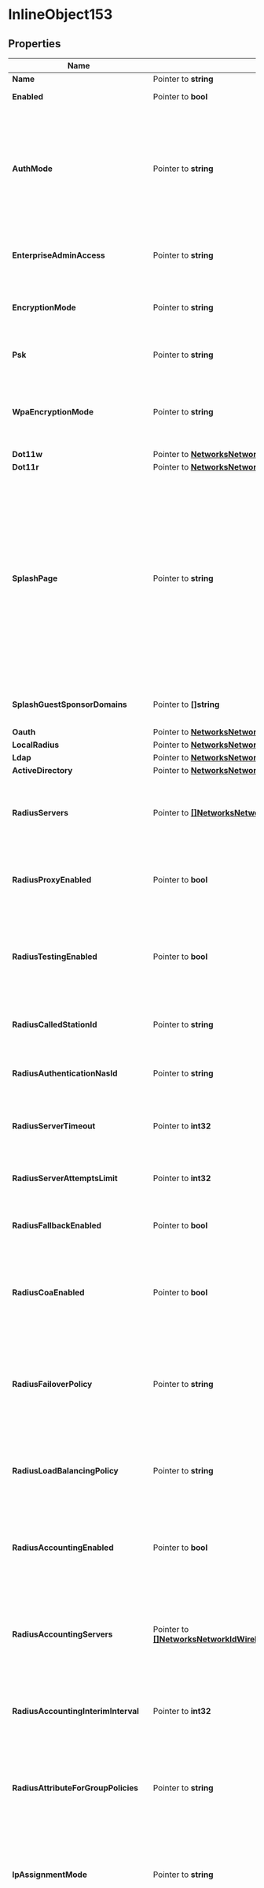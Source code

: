 # InlineObject153

## Properties

Name | Type | Description | Notes
------------ | ------------- | ------------- | -------------
**Name** | Pointer to **string** | The name of the SSID | [optional] 
**Enabled** | Pointer to **bool** | Whether or not the SSID is enabled | [optional] 
**AuthMode** | Pointer to **string** | The association control method for the SSID (&#39;open&#39;, &#39;open-enhanced&#39;, &#39;psk&#39;, &#39;open-with-radius&#39;, &#39;open-with-nac&#39;, &#39;8021x-meraki&#39;, &#39;8021x-nac&#39;, &#39;8021x-radius&#39;, &#39;8021x-google&#39;, &#39;8021x-localradius&#39;, &#39;ipsk-with-radius&#39; or &#39;ipsk-without-radius&#39;) | [optional] 
**EnterpriseAdminAccess** | Pointer to **string** | Whether or not an SSID is accessible by &#39;enterprise&#39; administrators (&#39;access disabled&#39; or &#39;access enabled&#39;) | [optional] 
**EncryptionMode** | Pointer to **string** | The psk encryption mode for the SSID (&#39;wep&#39; or &#39;wpa&#39;). This param is only valid if the authMode is &#39;psk&#39; | [optional] 
**Psk** | Pointer to **string** | The passkey for the SSID. This param is only valid if the authMode is &#39;psk&#39; | [optional] 
**WpaEncryptionMode** | Pointer to **string** | The types of WPA encryption. (&#39;WPA1 only&#39;, &#39;WPA1 and WPA2&#39;, &#39;WPA2 only&#39;, &#39;WPA3 Transition Mode&#39;, &#39;WPA3 only&#39; or &#39;WPA3 192-bit Security&#39;) | [optional] 
**Dot11w** | Pointer to [**NetworksNetworkIdWirelessSsidsNumberDot11w**](NetworksNetworkIdWirelessSsidsNumberDot11w.md) |  | [optional] 
**Dot11r** | Pointer to [**NetworksNetworkIdWirelessSsidsNumberDot11r**](NetworksNetworkIdWirelessSsidsNumberDot11r.md) |  | [optional] 
**SplashPage** | Pointer to **string** | The type of splash page for the SSID (&#39;None&#39;, &#39;Click-through splash page&#39;, &#39;Billing&#39;, &#39;Password-protected with Meraki RADIUS&#39;, &#39;Password-protected with custom RADIUS&#39;, &#39;Password-protected with Active Directory&#39;, &#39;Password-protected with LDAP&#39;, &#39;SMS authentication&#39;, &#39;Systems Manager Sentry&#39;, &#39;Facebook Wi-Fi&#39;, &#39;Google OAuth&#39;, &#39;Sponsored guest&#39;, &#39;Cisco ISE&#39; or &#39;Google Apps domain&#39;). This attribute is not supported for template children. | [optional] 
**SplashGuestSponsorDomains** | Pointer to **[]string** | Array of valid sponsor email domains for sponsored guest splash type. | [optional] 
**Oauth** | Pointer to [**NetworksNetworkIdWirelessSsidsNumberOauth**](NetworksNetworkIdWirelessSsidsNumberOauth.md) |  | [optional] 
**LocalRadius** | Pointer to [**NetworksNetworkIdWirelessSsidsNumberLocalRadius**](NetworksNetworkIdWirelessSsidsNumberLocalRadius.md) |  | [optional] 
**Ldap** | Pointer to [**NetworksNetworkIdWirelessSsidsNumberLdap**](NetworksNetworkIdWirelessSsidsNumberLdap.md) |  | [optional] 
**ActiveDirectory** | Pointer to [**NetworksNetworkIdWirelessSsidsNumberActiveDirectory**](NetworksNetworkIdWirelessSsidsNumberActiveDirectory.md) |  | [optional] 
**RadiusServers** | Pointer to [**[]NetworksNetworkIdWirelessSsidsNumberRadiusServers**](NetworksNetworkIdWirelessSsidsNumberRadiusServers.md) | The RADIUS 802.1X servers to be used for authentication. This param is only valid if the authMode is &#39;open-with-radius&#39;, &#39;8021x-radius&#39; or &#39;ipsk-with-radius&#39; | [optional] 
**RadiusProxyEnabled** | Pointer to **bool** | If true, Meraki devices will proxy RADIUS messages through the Meraki cloud to the configured RADIUS auth and accounting servers. | [optional] 
**RadiusTestingEnabled** | Pointer to **bool** | If true, Meraki devices will periodically send Access-Request messages to configured RADIUS servers using identity &#39;meraki_8021x_test&#39; to ensure that the RADIUS servers are reachable. | [optional] 
**RadiusCalledStationId** | Pointer to **string** | The template of the called station identifier to be used for RADIUS (ex. $NODE_MAC$:$VAP_NUM$). | [optional] 
**RadiusAuthenticationNasId** | Pointer to **string** | The template of the NAS identifier to be used for RADIUS authentication (ex. $NODE_MAC$:$VAP_NUM$). | [optional] 
**RadiusServerTimeout** | Pointer to **int32** | The amount of time for which a RADIUS client waits for a reply from the RADIUS server (must be between 1-10 seconds). | [optional] 
**RadiusServerAttemptsLimit** | Pointer to **int32** | The maximum number of transmit attempts after which a RADIUS server is failed over (must be between 1-5). | [optional] 
**RadiusFallbackEnabled** | Pointer to **bool** | Whether or not higher priority RADIUS servers should be retried after 60 seconds. | [optional] 
**RadiusCoaEnabled** | Pointer to **bool** | If true, Meraki devices will act as a RADIUS Dynamic Authorization Server and will respond to RADIUS Change-of-Authorization and Disconnect messages sent by the RADIUS server. | [optional] 
**RadiusFailoverPolicy** | Pointer to **string** | This policy determines how authentication requests should be handled in the event that all of the configured RADIUS servers are unreachable (&#39;Deny access&#39; or &#39;Allow access&#39;) | [optional] 
**RadiusLoadBalancingPolicy** | Pointer to **string** | This policy determines which RADIUS server will be contacted first in an authentication attempt and the ordering of any necessary retry attempts (&#39;Strict priority order&#39; or &#39;Round robin&#39;) | [optional] 
**RadiusAccountingEnabled** | Pointer to **bool** | Whether or not RADIUS accounting is enabled. This param is only valid if the authMode is &#39;open-with-radius&#39;, &#39;8021x-radius&#39; or &#39;ipsk-with-radius&#39; | [optional] 
**RadiusAccountingServers** | Pointer to [**[]NetworksNetworkIdWirelessSsidsNumberRadiusAccountingServers**](NetworksNetworkIdWirelessSsidsNumberRadiusAccountingServers.md) | The RADIUS accounting 802.1X servers to be used for authentication. This param is only valid if the authMode is &#39;open-with-radius&#39;, &#39;8021x-radius&#39; or &#39;ipsk-with-radius&#39; and radiusAccountingEnabled is &#39;true&#39; | [optional] 
**RadiusAccountingInterimInterval** | Pointer to **int32** | The interval (in seconds) in which accounting information is updated and sent to the RADIUS accounting server. | [optional] 
**RadiusAttributeForGroupPolicies** | Pointer to **string** | Specify the RADIUS attribute used to look up group policies (&#39;Filter-Id&#39;, &#39;Reply-Message&#39;, &#39;Airespace-ACL-Name&#39; or &#39;Aruba-User-Role&#39;). Access points must receive this attribute in the RADIUS Access-Accept message | [optional] 
**IpAssignmentMode** | Pointer to **string** | The client IP assignment mode (&#39;NAT mode&#39;, &#39;Bridge mode&#39;, &#39;Layer 3 roaming&#39;, &#39;Ethernet over GRE&#39;, &#39;Layer 3 roaming with a concentrator&#39; or &#39;VPN&#39;) | [optional] 
**UseVlanTagging** | Pointer to **bool** | Whether or not traffic should be directed to use specific VLANs. This param is only valid if the ipAssignmentMode is &#39;Bridge mode&#39; or &#39;Layer 3 roaming&#39; | [optional] 
**ConcentratorNetworkId** | Pointer to **string** | The concentrator to use when the ipAssignmentMode is &#39;Layer 3 roaming with a concentrator&#39; or &#39;VPN&#39;. | [optional] 
**SecondaryConcentratorNetworkId** | Pointer to **string** | The secondary concentrator to use when the ipAssignmentMode is &#39;VPN&#39;. If configured, the APs will switch to using this concentrator if the primary concentrator is unreachable. This param is optional. (&#39;disabled&#39; represents no secondary concentrator.) | [optional] 
**DisassociateClientsOnVpnFailover** | Pointer to **bool** | Disassociate clients when &#39;VPN&#39; concentrator failover occurs in order to trigger clients to re-associate and generate new DHCP requests. This param is only valid if ipAssignmentMode is &#39;VPN&#39;. | [optional] 
**VlanId** | Pointer to **int32** | The VLAN ID used for VLAN tagging. This param is only valid when the ipAssignmentMode is &#39;Layer 3 roaming with a concentrator&#39; or &#39;VPN&#39; | [optional] 
**DefaultVlanId** | Pointer to **int32** | The default VLAN ID used for &#39;all other APs&#39;. This param is only valid when the ipAssignmentMode is &#39;Bridge mode&#39; or &#39;Layer 3 roaming&#39; | [optional] 
**ApTagsAndVlanIds** | Pointer to [**[]NetworksNetworkIdWirelessSsidsNumberApTagsAndVlanIds**](NetworksNetworkIdWirelessSsidsNumberApTagsAndVlanIds.md) | The list of tags and VLAN IDs used for VLAN tagging. This param is only valid when the ipAssignmentMode is &#39;Bridge mode&#39; or &#39;Layer 3 roaming&#39; | [optional] 
**WalledGardenEnabled** | Pointer to **bool** | Allow access to a configurable list of IP ranges, which users may access prior to sign-on. | [optional] 
**WalledGardenRanges** | Pointer to **[]string** | Specify your walled garden by entering an array of addresses, ranges using CIDR notation, domain names, and domain wildcards (e.g. &#39;192.168.1.1/24&#39;, &#39;192.168.37.10/32&#39;, &#39;www.yahoo.com&#39;, &#39;*.google.com&#39;]). Meraki&#39;s splash page is automatically included in your walled garden. | [optional] 
**Gre** | Pointer to [**NetworksNetworkIdWirelessSsidsNumberGre**](NetworksNetworkIdWirelessSsidsNumberGre.md) |  | [optional] 
**RadiusOverride** | Pointer to **bool** | If true, the RADIUS response can override VLAN tag. This is not valid when ipAssignmentMode is &#39;NAT mode&#39;. | [optional] 
**RadiusGuestVlanEnabled** | Pointer to **bool** | Whether or not RADIUS Guest VLAN is enabled. This param is only valid if the authMode is &#39;open-with-radius&#39; and addressing mode is not set to &#39;isolated&#39; or &#39;nat&#39; mode | [optional] 
**RadiusGuestVlanId** | Pointer to **int32** | VLAN ID of the RADIUS Guest VLAN. This param is only valid if the authMode is &#39;open-with-radius&#39; and addressing mode is not set to &#39;isolated&#39; or &#39;nat&#39; mode | [optional] 
**MinBitrate** | Pointer to **float32** | The minimum bitrate in Mbps of this SSID in the default indoor RF profile. (&#39;1&#39;, &#39;2&#39;, &#39;5.5&#39;, &#39;6&#39;, &#39;9&#39;, &#39;11&#39;, &#39;12&#39;, &#39;18&#39;, &#39;24&#39;, &#39;36&#39;, &#39;48&#39; or &#39;54&#39;) | [optional] 
**BandSelection** | Pointer to **string** | The client-serving radio frequencies of this SSID in the default indoor RF profile. (&#39;Dual band operation&#39;, &#39;5 GHz band only&#39; or &#39;Dual band operation with Band Steering&#39;) | [optional] 
**PerClientBandwidthLimitUp** | Pointer to **int32** | The upload bandwidth limit in Kbps. (0 represents no limit.) | [optional] 
**PerClientBandwidthLimitDown** | Pointer to **int32** | The download bandwidth limit in Kbps. (0 represents no limit.) | [optional] 
**PerSsidBandwidthLimitUp** | Pointer to **int32** | The total upload bandwidth limit in Kbps. (0 represents no limit.) | [optional] 
**PerSsidBandwidthLimitDown** | Pointer to **int32** | The total download bandwidth limit in Kbps. (0 represents no limit.) | [optional] 
**LanIsolationEnabled** | Pointer to **bool** | Boolean indicating whether Layer 2 LAN isolation should be enabled or disabled. Only configurable when ipAssignmentMode is &#39;Bridge mode&#39;. | [optional] 
**Visible** | Pointer to **bool** | Boolean indicating whether APs should advertise or hide this SSID. APs will only broadcast this SSID if set to true | [optional] 
**AvailableOnAllAps** | Pointer to **bool** | Boolean indicating whether all APs should broadcast the SSID or if it should be restricted to APs matching any availability tags. Can only be false if the SSID has availability tags. | [optional] 
**AvailabilityTags** | Pointer to **[]string** | Accepts a list of tags for this SSID. If availableOnAllAps is false, then the SSID will only be broadcast by APs with tags matching any of the tags in this list. | [optional] 
**MandatoryDhcpEnabled** | Pointer to **bool** | If true, Mandatory DHCP will enforce that clients connecting to this SSID must use the IP address assigned by the DHCP server. Clients who use a static IP address won&#39;t be able to associate. | [optional] 
**AdultContentFilteringEnabled** | Pointer to **bool** | Boolean indicating whether or not adult content will be blocked | [optional] 
**DnsRewrite** | Pointer to [**NetworksNetworkIdWirelessSsidsNumberDnsRewrite**](NetworksNetworkIdWirelessSsidsNumberDnsRewrite.md) |  | [optional] 
**SpeedBurst** | Pointer to [**NetworksNetworkIdWirelessSsidsNumberSpeedBurst**](NetworksNetworkIdWirelessSsidsNumberSpeedBurst.md) |  | [optional] 

## Methods

### NewInlineObject153

`func NewInlineObject153() *InlineObject153`

NewInlineObject153 instantiates a new InlineObject153 object
This constructor will assign default values to properties that have it defined,
and makes sure properties required by API are set, but the set of arguments
will change when the set of required properties is changed

### NewInlineObject153WithDefaults

`func NewInlineObject153WithDefaults() *InlineObject153`

NewInlineObject153WithDefaults instantiates a new InlineObject153 object
This constructor will only assign default values to properties that have it defined,
but it doesn't guarantee that properties required by API are set

### GetName

`func (o *InlineObject153) GetName() string`

GetName returns the Name field if non-nil, zero value otherwise.

### GetNameOk

`func (o *InlineObject153) GetNameOk() (*string, bool)`

GetNameOk returns a tuple with the Name field if it's non-nil, zero value otherwise
and a boolean to check if the value has been set.

### SetName

`func (o *InlineObject153) SetName(v string)`

SetName sets Name field to given value.

### HasName

`func (o *InlineObject153) HasName() bool`

HasName returns a boolean if a field has been set.

### GetEnabled

`func (o *InlineObject153) GetEnabled() bool`

GetEnabled returns the Enabled field if non-nil, zero value otherwise.

### GetEnabledOk

`func (o *InlineObject153) GetEnabledOk() (*bool, bool)`

GetEnabledOk returns a tuple with the Enabled field if it's non-nil, zero value otherwise
and a boolean to check if the value has been set.

### SetEnabled

`func (o *InlineObject153) SetEnabled(v bool)`

SetEnabled sets Enabled field to given value.

### HasEnabled

`func (o *InlineObject153) HasEnabled() bool`

HasEnabled returns a boolean if a field has been set.

### GetAuthMode

`func (o *InlineObject153) GetAuthMode() string`

GetAuthMode returns the AuthMode field if non-nil, zero value otherwise.

### GetAuthModeOk

`func (o *InlineObject153) GetAuthModeOk() (*string, bool)`

GetAuthModeOk returns a tuple with the AuthMode field if it's non-nil, zero value otherwise
and a boolean to check if the value has been set.

### SetAuthMode

`func (o *InlineObject153) SetAuthMode(v string)`

SetAuthMode sets AuthMode field to given value.

### HasAuthMode

`func (o *InlineObject153) HasAuthMode() bool`

HasAuthMode returns a boolean if a field has been set.

### GetEnterpriseAdminAccess

`func (o *InlineObject153) GetEnterpriseAdminAccess() string`

GetEnterpriseAdminAccess returns the EnterpriseAdminAccess field if non-nil, zero value otherwise.

### GetEnterpriseAdminAccessOk

`func (o *InlineObject153) GetEnterpriseAdminAccessOk() (*string, bool)`

GetEnterpriseAdminAccessOk returns a tuple with the EnterpriseAdminAccess field if it's non-nil, zero value otherwise
and a boolean to check if the value has been set.

### SetEnterpriseAdminAccess

`func (o *InlineObject153) SetEnterpriseAdminAccess(v string)`

SetEnterpriseAdminAccess sets EnterpriseAdminAccess field to given value.

### HasEnterpriseAdminAccess

`func (o *InlineObject153) HasEnterpriseAdminAccess() bool`

HasEnterpriseAdminAccess returns a boolean if a field has been set.

### GetEncryptionMode

`func (o *InlineObject153) GetEncryptionMode() string`

GetEncryptionMode returns the EncryptionMode field if non-nil, zero value otherwise.

### GetEncryptionModeOk

`func (o *InlineObject153) GetEncryptionModeOk() (*string, bool)`

GetEncryptionModeOk returns a tuple with the EncryptionMode field if it's non-nil, zero value otherwise
and a boolean to check if the value has been set.

### SetEncryptionMode

`func (o *InlineObject153) SetEncryptionMode(v string)`

SetEncryptionMode sets EncryptionMode field to given value.

### HasEncryptionMode

`func (o *InlineObject153) HasEncryptionMode() bool`

HasEncryptionMode returns a boolean if a field has been set.

### GetPsk

`func (o *InlineObject153) GetPsk() string`

GetPsk returns the Psk field if non-nil, zero value otherwise.

### GetPskOk

`func (o *InlineObject153) GetPskOk() (*string, bool)`

GetPskOk returns a tuple with the Psk field if it's non-nil, zero value otherwise
and a boolean to check if the value has been set.

### SetPsk

`func (o *InlineObject153) SetPsk(v string)`

SetPsk sets Psk field to given value.

### HasPsk

`func (o *InlineObject153) HasPsk() bool`

HasPsk returns a boolean if a field has been set.

### GetWpaEncryptionMode

`func (o *InlineObject153) GetWpaEncryptionMode() string`

GetWpaEncryptionMode returns the WpaEncryptionMode field if non-nil, zero value otherwise.

### GetWpaEncryptionModeOk

`func (o *InlineObject153) GetWpaEncryptionModeOk() (*string, bool)`

GetWpaEncryptionModeOk returns a tuple with the WpaEncryptionMode field if it's non-nil, zero value otherwise
and a boolean to check if the value has been set.

### SetWpaEncryptionMode

`func (o *InlineObject153) SetWpaEncryptionMode(v string)`

SetWpaEncryptionMode sets WpaEncryptionMode field to given value.

### HasWpaEncryptionMode

`func (o *InlineObject153) HasWpaEncryptionMode() bool`

HasWpaEncryptionMode returns a boolean if a field has been set.

### GetDot11w

`func (o *InlineObject153) GetDot11w() NetworksNetworkIdWirelessSsidsNumberDot11w`

GetDot11w returns the Dot11w field if non-nil, zero value otherwise.

### GetDot11wOk

`func (o *InlineObject153) GetDot11wOk() (*NetworksNetworkIdWirelessSsidsNumberDot11w, bool)`

GetDot11wOk returns a tuple with the Dot11w field if it's non-nil, zero value otherwise
and a boolean to check if the value has been set.

### SetDot11w

`func (o *InlineObject153) SetDot11w(v NetworksNetworkIdWirelessSsidsNumberDot11w)`

SetDot11w sets Dot11w field to given value.

### HasDot11w

`func (o *InlineObject153) HasDot11w() bool`

HasDot11w returns a boolean if a field has been set.

### GetDot11r

`func (o *InlineObject153) GetDot11r() NetworksNetworkIdWirelessSsidsNumberDot11r`

GetDot11r returns the Dot11r field if non-nil, zero value otherwise.

### GetDot11rOk

`func (o *InlineObject153) GetDot11rOk() (*NetworksNetworkIdWirelessSsidsNumberDot11r, bool)`

GetDot11rOk returns a tuple with the Dot11r field if it's non-nil, zero value otherwise
and a boolean to check if the value has been set.

### SetDot11r

`func (o *InlineObject153) SetDot11r(v NetworksNetworkIdWirelessSsidsNumberDot11r)`

SetDot11r sets Dot11r field to given value.

### HasDot11r

`func (o *InlineObject153) HasDot11r() bool`

HasDot11r returns a boolean if a field has been set.

### GetSplashPage

`func (o *InlineObject153) GetSplashPage() string`

GetSplashPage returns the SplashPage field if non-nil, zero value otherwise.

### GetSplashPageOk

`func (o *InlineObject153) GetSplashPageOk() (*string, bool)`

GetSplashPageOk returns a tuple with the SplashPage field if it's non-nil, zero value otherwise
and a boolean to check if the value has been set.

### SetSplashPage

`func (o *InlineObject153) SetSplashPage(v string)`

SetSplashPage sets SplashPage field to given value.

### HasSplashPage

`func (o *InlineObject153) HasSplashPage() bool`

HasSplashPage returns a boolean if a field has been set.

### GetSplashGuestSponsorDomains

`func (o *InlineObject153) GetSplashGuestSponsorDomains() []string`

GetSplashGuestSponsorDomains returns the SplashGuestSponsorDomains field if non-nil, zero value otherwise.

### GetSplashGuestSponsorDomainsOk

`func (o *InlineObject153) GetSplashGuestSponsorDomainsOk() (*[]string, bool)`

GetSplashGuestSponsorDomainsOk returns a tuple with the SplashGuestSponsorDomains field if it's non-nil, zero value otherwise
and a boolean to check if the value has been set.

### SetSplashGuestSponsorDomains

`func (o *InlineObject153) SetSplashGuestSponsorDomains(v []string)`

SetSplashGuestSponsorDomains sets SplashGuestSponsorDomains field to given value.

### HasSplashGuestSponsorDomains

`func (o *InlineObject153) HasSplashGuestSponsorDomains() bool`

HasSplashGuestSponsorDomains returns a boolean if a field has been set.

### GetOauth

`func (o *InlineObject153) GetOauth() NetworksNetworkIdWirelessSsidsNumberOauth`

GetOauth returns the Oauth field if non-nil, zero value otherwise.

### GetOauthOk

`func (o *InlineObject153) GetOauthOk() (*NetworksNetworkIdWirelessSsidsNumberOauth, bool)`

GetOauthOk returns a tuple with the Oauth field if it's non-nil, zero value otherwise
and a boolean to check if the value has been set.

### SetOauth

`func (o *InlineObject153) SetOauth(v NetworksNetworkIdWirelessSsidsNumberOauth)`

SetOauth sets Oauth field to given value.

### HasOauth

`func (o *InlineObject153) HasOauth() bool`

HasOauth returns a boolean if a field has been set.

### GetLocalRadius

`func (o *InlineObject153) GetLocalRadius() NetworksNetworkIdWirelessSsidsNumberLocalRadius`

GetLocalRadius returns the LocalRadius field if non-nil, zero value otherwise.

### GetLocalRadiusOk

`func (o *InlineObject153) GetLocalRadiusOk() (*NetworksNetworkIdWirelessSsidsNumberLocalRadius, bool)`

GetLocalRadiusOk returns a tuple with the LocalRadius field if it's non-nil, zero value otherwise
and a boolean to check if the value has been set.

### SetLocalRadius

`func (o *InlineObject153) SetLocalRadius(v NetworksNetworkIdWirelessSsidsNumberLocalRadius)`

SetLocalRadius sets LocalRadius field to given value.

### HasLocalRadius

`func (o *InlineObject153) HasLocalRadius() bool`

HasLocalRadius returns a boolean if a field has been set.

### GetLdap

`func (o *InlineObject153) GetLdap() NetworksNetworkIdWirelessSsidsNumberLdap`

GetLdap returns the Ldap field if non-nil, zero value otherwise.

### GetLdapOk

`func (o *InlineObject153) GetLdapOk() (*NetworksNetworkIdWirelessSsidsNumberLdap, bool)`

GetLdapOk returns a tuple with the Ldap field if it's non-nil, zero value otherwise
and a boolean to check if the value has been set.

### SetLdap

`func (o *InlineObject153) SetLdap(v NetworksNetworkIdWirelessSsidsNumberLdap)`

SetLdap sets Ldap field to given value.

### HasLdap

`func (o *InlineObject153) HasLdap() bool`

HasLdap returns a boolean if a field has been set.

### GetActiveDirectory

`func (o *InlineObject153) GetActiveDirectory() NetworksNetworkIdWirelessSsidsNumberActiveDirectory`

GetActiveDirectory returns the ActiveDirectory field if non-nil, zero value otherwise.

### GetActiveDirectoryOk

`func (o *InlineObject153) GetActiveDirectoryOk() (*NetworksNetworkIdWirelessSsidsNumberActiveDirectory, bool)`

GetActiveDirectoryOk returns a tuple with the ActiveDirectory field if it's non-nil, zero value otherwise
and a boolean to check if the value has been set.

### SetActiveDirectory

`func (o *InlineObject153) SetActiveDirectory(v NetworksNetworkIdWirelessSsidsNumberActiveDirectory)`

SetActiveDirectory sets ActiveDirectory field to given value.

### HasActiveDirectory

`func (o *InlineObject153) HasActiveDirectory() bool`

HasActiveDirectory returns a boolean if a field has been set.

### GetRadiusServers

`func (o *InlineObject153) GetRadiusServers() []NetworksNetworkIdWirelessSsidsNumberRadiusServers`

GetRadiusServers returns the RadiusServers field if non-nil, zero value otherwise.

### GetRadiusServersOk

`func (o *InlineObject153) GetRadiusServersOk() (*[]NetworksNetworkIdWirelessSsidsNumberRadiusServers, bool)`

GetRadiusServersOk returns a tuple with the RadiusServers field if it's non-nil, zero value otherwise
and a boolean to check if the value has been set.

### SetRadiusServers

`func (o *InlineObject153) SetRadiusServers(v []NetworksNetworkIdWirelessSsidsNumberRadiusServers)`

SetRadiusServers sets RadiusServers field to given value.

### HasRadiusServers

`func (o *InlineObject153) HasRadiusServers() bool`

HasRadiusServers returns a boolean if a field has been set.

### GetRadiusProxyEnabled

`func (o *InlineObject153) GetRadiusProxyEnabled() bool`

GetRadiusProxyEnabled returns the RadiusProxyEnabled field if non-nil, zero value otherwise.

### GetRadiusProxyEnabledOk

`func (o *InlineObject153) GetRadiusProxyEnabledOk() (*bool, bool)`

GetRadiusProxyEnabledOk returns a tuple with the RadiusProxyEnabled field if it's non-nil, zero value otherwise
and a boolean to check if the value has been set.

### SetRadiusProxyEnabled

`func (o *InlineObject153) SetRadiusProxyEnabled(v bool)`

SetRadiusProxyEnabled sets RadiusProxyEnabled field to given value.

### HasRadiusProxyEnabled

`func (o *InlineObject153) HasRadiusProxyEnabled() bool`

HasRadiusProxyEnabled returns a boolean if a field has been set.

### GetRadiusTestingEnabled

`func (o *InlineObject153) GetRadiusTestingEnabled() bool`

GetRadiusTestingEnabled returns the RadiusTestingEnabled field if non-nil, zero value otherwise.

### GetRadiusTestingEnabledOk

`func (o *InlineObject153) GetRadiusTestingEnabledOk() (*bool, bool)`

GetRadiusTestingEnabledOk returns a tuple with the RadiusTestingEnabled field if it's non-nil, zero value otherwise
and a boolean to check if the value has been set.

### SetRadiusTestingEnabled

`func (o *InlineObject153) SetRadiusTestingEnabled(v bool)`

SetRadiusTestingEnabled sets RadiusTestingEnabled field to given value.

### HasRadiusTestingEnabled

`func (o *InlineObject153) HasRadiusTestingEnabled() bool`

HasRadiusTestingEnabled returns a boolean if a field has been set.

### GetRadiusCalledStationId

`func (o *InlineObject153) GetRadiusCalledStationId() string`

GetRadiusCalledStationId returns the RadiusCalledStationId field if non-nil, zero value otherwise.

### GetRadiusCalledStationIdOk

`func (o *InlineObject153) GetRadiusCalledStationIdOk() (*string, bool)`

GetRadiusCalledStationIdOk returns a tuple with the RadiusCalledStationId field if it's non-nil, zero value otherwise
and a boolean to check if the value has been set.

### SetRadiusCalledStationId

`func (o *InlineObject153) SetRadiusCalledStationId(v string)`

SetRadiusCalledStationId sets RadiusCalledStationId field to given value.

### HasRadiusCalledStationId

`func (o *InlineObject153) HasRadiusCalledStationId() bool`

HasRadiusCalledStationId returns a boolean if a field has been set.

### GetRadiusAuthenticationNasId

`func (o *InlineObject153) GetRadiusAuthenticationNasId() string`

GetRadiusAuthenticationNasId returns the RadiusAuthenticationNasId field if non-nil, zero value otherwise.

### GetRadiusAuthenticationNasIdOk

`func (o *InlineObject153) GetRadiusAuthenticationNasIdOk() (*string, bool)`

GetRadiusAuthenticationNasIdOk returns a tuple with the RadiusAuthenticationNasId field if it's non-nil, zero value otherwise
and a boolean to check if the value has been set.

### SetRadiusAuthenticationNasId

`func (o *InlineObject153) SetRadiusAuthenticationNasId(v string)`

SetRadiusAuthenticationNasId sets RadiusAuthenticationNasId field to given value.

### HasRadiusAuthenticationNasId

`func (o *InlineObject153) HasRadiusAuthenticationNasId() bool`

HasRadiusAuthenticationNasId returns a boolean if a field has been set.

### GetRadiusServerTimeout

`func (o *InlineObject153) GetRadiusServerTimeout() int32`

GetRadiusServerTimeout returns the RadiusServerTimeout field if non-nil, zero value otherwise.

### GetRadiusServerTimeoutOk

`func (o *InlineObject153) GetRadiusServerTimeoutOk() (*int32, bool)`

GetRadiusServerTimeoutOk returns a tuple with the RadiusServerTimeout field if it's non-nil, zero value otherwise
and a boolean to check if the value has been set.

### SetRadiusServerTimeout

`func (o *InlineObject153) SetRadiusServerTimeout(v int32)`

SetRadiusServerTimeout sets RadiusServerTimeout field to given value.

### HasRadiusServerTimeout

`func (o *InlineObject153) HasRadiusServerTimeout() bool`

HasRadiusServerTimeout returns a boolean if a field has been set.

### GetRadiusServerAttemptsLimit

`func (o *InlineObject153) GetRadiusServerAttemptsLimit() int32`

GetRadiusServerAttemptsLimit returns the RadiusServerAttemptsLimit field if non-nil, zero value otherwise.

### GetRadiusServerAttemptsLimitOk

`func (o *InlineObject153) GetRadiusServerAttemptsLimitOk() (*int32, bool)`

GetRadiusServerAttemptsLimitOk returns a tuple with the RadiusServerAttemptsLimit field if it's non-nil, zero value otherwise
and a boolean to check if the value has been set.

### SetRadiusServerAttemptsLimit

`func (o *InlineObject153) SetRadiusServerAttemptsLimit(v int32)`

SetRadiusServerAttemptsLimit sets RadiusServerAttemptsLimit field to given value.

### HasRadiusServerAttemptsLimit

`func (o *InlineObject153) HasRadiusServerAttemptsLimit() bool`

HasRadiusServerAttemptsLimit returns a boolean if a field has been set.

### GetRadiusFallbackEnabled

`func (o *InlineObject153) GetRadiusFallbackEnabled() bool`

GetRadiusFallbackEnabled returns the RadiusFallbackEnabled field if non-nil, zero value otherwise.

### GetRadiusFallbackEnabledOk

`func (o *InlineObject153) GetRadiusFallbackEnabledOk() (*bool, bool)`

GetRadiusFallbackEnabledOk returns a tuple with the RadiusFallbackEnabled field if it's non-nil, zero value otherwise
and a boolean to check if the value has been set.

### SetRadiusFallbackEnabled

`func (o *InlineObject153) SetRadiusFallbackEnabled(v bool)`

SetRadiusFallbackEnabled sets RadiusFallbackEnabled field to given value.

### HasRadiusFallbackEnabled

`func (o *InlineObject153) HasRadiusFallbackEnabled() bool`

HasRadiusFallbackEnabled returns a boolean if a field has been set.

### GetRadiusCoaEnabled

`func (o *InlineObject153) GetRadiusCoaEnabled() bool`

GetRadiusCoaEnabled returns the RadiusCoaEnabled field if non-nil, zero value otherwise.

### GetRadiusCoaEnabledOk

`func (o *InlineObject153) GetRadiusCoaEnabledOk() (*bool, bool)`

GetRadiusCoaEnabledOk returns a tuple with the RadiusCoaEnabled field if it's non-nil, zero value otherwise
and a boolean to check if the value has been set.

### SetRadiusCoaEnabled

`func (o *InlineObject153) SetRadiusCoaEnabled(v bool)`

SetRadiusCoaEnabled sets RadiusCoaEnabled field to given value.

### HasRadiusCoaEnabled

`func (o *InlineObject153) HasRadiusCoaEnabled() bool`

HasRadiusCoaEnabled returns a boolean if a field has been set.

### GetRadiusFailoverPolicy

`func (o *InlineObject153) GetRadiusFailoverPolicy() string`

GetRadiusFailoverPolicy returns the RadiusFailoverPolicy field if non-nil, zero value otherwise.

### GetRadiusFailoverPolicyOk

`func (o *InlineObject153) GetRadiusFailoverPolicyOk() (*string, bool)`

GetRadiusFailoverPolicyOk returns a tuple with the RadiusFailoverPolicy field if it's non-nil, zero value otherwise
and a boolean to check if the value has been set.

### SetRadiusFailoverPolicy

`func (o *InlineObject153) SetRadiusFailoverPolicy(v string)`

SetRadiusFailoverPolicy sets RadiusFailoverPolicy field to given value.

### HasRadiusFailoverPolicy

`func (o *InlineObject153) HasRadiusFailoverPolicy() bool`

HasRadiusFailoverPolicy returns a boolean if a field has been set.

### GetRadiusLoadBalancingPolicy

`func (o *InlineObject153) GetRadiusLoadBalancingPolicy() string`

GetRadiusLoadBalancingPolicy returns the RadiusLoadBalancingPolicy field if non-nil, zero value otherwise.

### GetRadiusLoadBalancingPolicyOk

`func (o *InlineObject153) GetRadiusLoadBalancingPolicyOk() (*string, bool)`

GetRadiusLoadBalancingPolicyOk returns a tuple with the RadiusLoadBalancingPolicy field if it's non-nil, zero value otherwise
and a boolean to check if the value has been set.

### SetRadiusLoadBalancingPolicy

`func (o *InlineObject153) SetRadiusLoadBalancingPolicy(v string)`

SetRadiusLoadBalancingPolicy sets RadiusLoadBalancingPolicy field to given value.

### HasRadiusLoadBalancingPolicy

`func (o *InlineObject153) HasRadiusLoadBalancingPolicy() bool`

HasRadiusLoadBalancingPolicy returns a boolean if a field has been set.

### GetRadiusAccountingEnabled

`func (o *InlineObject153) GetRadiusAccountingEnabled() bool`

GetRadiusAccountingEnabled returns the RadiusAccountingEnabled field if non-nil, zero value otherwise.

### GetRadiusAccountingEnabledOk

`func (o *InlineObject153) GetRadiusAccountingEnabledOk() (*bool, bool)`

GetRadiusAccountingEnabledOk returns a tuple with the RadiusAccountingEnabled field if it's non-nil, zero value otherwise
and a boolean to check if the value has been set.

### SetRadiusAccountingEnabled

`func (o *InlineObject153) SetRadiusAccountingEnabled(v bool)`

SetRadiusAccountingEnabled sets RadiusAccountingEnabled field to given value.

### HasRadiusAccountingEnabled

`func (o *InlineObject153) HasRadiusAccountingEnabled() bool`

HasRadiusAccountingEnabled returns a boolean if a field has been set.

### GetRadiusAccountingServers

`func (o *InlineObject153) GetRadiusAccountingServers() []NetworksNetworkIdWirelessSsidsNumberRadiusAccountingServers`

GetRadiusAccountingServers returns the RadiusAccountingServers field if non-nil, zero value otherwise.

### GetRadiusAccountingServersOk

`func (o *InlineObject153) GetRadiusAccountingServersOk() (*[]NetworksNetworkIdWirelessSsidsNumberRadiusAccountingServers, bool)`

GetRadiusAccountingServersOk returns a tuple with the RadiusAccountingServers field if it's non-nil, zero value otherwise
and a boolean to check if the value has been set.

### SetRadiusAccountingServers

`func (o *InlineObject153) SetRadiusAccountingServers(v []NetworksNetworkIdWirelessSsidsNumberRadiusAccountingServers)`

SetRadiusAccountingServers sets RadiusAccountingServers field to given value.

### HasRadiusAccountingServers

`func (o *InlineObject153) HasRadiusAccountingServers() bool`

HasRadiusAccountingServers returns a boolean if a field has been set.

### GetRadiusAccountingInterimInterval

`func (o *InlineObject153) GetRadiusAccountingInterimInterval() int32`

GetRadiusAccountingInterimInterval returns the RadiusAccountingInterimInterval field if non-nil, zero value otherwise.

### GetRadiusAccountingInterimIntervalOk

`func (o *InlineObject153) GetRadiusAccountingInterimIntervalOk() (*int32, bool)`

GetRadiusAccountingInterimIntervalOk returns a tuple with the RadiusAccountingInterimInterval field if it's non-nil, zero value otherwise
and a boolean to check if the value has been set.

### SetRadiusAccountingInterimInterval

`func (o *InlineObject153) SetRadiusAccountingInterimInterval(v int32)`

SetRadiusAccountingInterimInterval sets RadiusAccountingInterimInterval field to given value.

### HasRadiusAccountingInterimInterval

`func (o *InlineObject153) HasRadiusAccountingInterimInterval() bool`

HasRadiusAccountingInterimInterval returns a boolean if a field has been set.

### GetRadiusAttributeForGroupPolicies

`func (o *InlineObject153) GetRadiusAttributeForGroupPolicies() string`

GetRadiusAttributeForGroupPolicies returns the RadiusAttributeForGroupPolicies field if non-nil, zero value otherwise.

### GetRadiusAttributeForGroupPoliciesOk

`func (o *InlineObject153) GetRadiusAttributeForGroupPoliciesOk() (*string, bool)`

GetRadiusAttributeForGroupPoliciesOk returns a tuple with the RadiusAttributeForGroupPolicies field if it's non-nil, zero value otherwise
and a boolean to check if the value has been set.

### SetRadiusAttributeForGroupPolicies

`func (o *InlineObject153) SetRadiusAttributeForGroupPolicies(v string)`

SetRadiusAttributeForGroupPolicies sets RadiusAttributeForGroupPolicies field to given value.

### HasRadiusAttributeForGroupPolicies

`func (o *InlineObject153) HasRadiusAttributeForGroupPolicies() bool`

HasRadiusAttributeForGroupPolicies returns a boolean if a field has been set.

### GetIpAssignmentMode

`func (o *InlineObject153) GetIpAssignmentMode() string`

GetIpAssignmentMode returns the IpAssignmentMode field if non-nil, zero value otherwise.

### GetIpAssignmentModeOk

`func (o *InlineObject153) GetIpAssignmentModeOk() (*string, bool)`

GetIpAssignmentModeOk returns a tuple with the IpAssignmentMode field if it's non-nil, zero value otherwise
and a boolean to check if the value has been set.

### SetIpAssignmentMode

`func (o *InlineObject153) SetIpAssignmentMode(v string)`

SetIpAssignmentMode sets IpAssignmentMode field to given value.

### HasIpAssignmentMode

`func (o *InlineObject153) HasIpAssignmentMode() bool`

HasIpAssignmentMode returns a boolean if a field has been set.

### GetUseVlanTagging

`func (o *InlineObject153) GetUseVlanTagging() bool`

GetUseVlanTagging returns the UseVlanTagging field if non-nil, zero value otherwise.

### GetUseVlanTaggingOk

`func (o *InlineObject153) GetUseVlanTaggingOk() (*bool, bool)`

GetUseVlanTaggingOk returns a tuple with the UseVlanTagging field if it's non-nil, zero value otherwise
and a boolean to check if the value has been set.

### SetUseVlanTagging

`func (o *InlineObject153) SetUseVlanTagging(v bool)`

SetUseVlanTagging sets UseVlanTagging field to given value.

### HasUseVlanTagging

`func (o *InlineObject153) HasUseVlanTagging() bool`

HasUseVlanTagging returns a boolean if a field has been set.

### GetConcentratorNetworkId

`func (o *InlineObject153) GetConcentratorNetworkId() string`

GetConcentratorNetworkId returns the ConcentratorNetworkId field if non-nil, zero value otherwise.

### GetConcentratorNetworkIdOk

`func (o *InlineObject153) GetConcentratorNetworkIdOk() (*string, bool)`

GetConcentratorNetworkIdOk returns a tuple with the ConcentratorNetworkId field if it's non-nil, zero value otherwise
and a boolean to check if the value has been set.

### SetConcentratorNetworkId

`func (o *InlineObject153) SetConcentratorNetworkId(v string)`

SetConcentratorNetworkId sets ConcentratorNetworkId field to given value.

### HasConcentratorNetworkId

`func (o *InlineObject153) HasConcentratorNetworkId() bool`

HasConcentratorNetworkId returns a boolean if a field has been set.

### GetSecondaryConcentratorNetworkId

`func (o *InlineObject153) GetSecondaryConcentratorNetworkId() string`

GetSecondaryConcentratorNetworkId returns the SecondaryConcentratorNetworkId field if non-nil, zero value otherwise.

### GetSecondaryConcentratorNetworkIdOk

`func (o *InlineObject153) GetSecondaryConcentratorNetworkIdOk() (*string, bool)`

GetSecondaryConcentratorNetworkIdOk returns a tuple with the SecondaryConcentratorNetworkId field if it's non-nil, zero value otherwise
and a boolean to check if the value has been set.

### SetSecondaryConcentratorNetworkId

`func (o *InlineObject153) SetSecondaryConcentratorNetworkId(v string)`

SetSecondaryConcentratorNetworkId sets SecondaryConcentratorNetworkId field to given value.

### HasSecondaryConcentratorNetworkId

`func (o *InlineObject153) HasSecondaryConcentratorNetworkId() bool`

HasSecondaryConcentratorNetworkId returns a boolean if a field has been set.

### GetDisassociateClientsOnVpnFailover

`func (o *InlineObject153) GetDisassociateClientsOnVpnFailover() bool`

GetDisassociateClientsOnVpnFailover returns the DisassociateClientsOnVpnFailover field if non-nil, zero value otherwise.

### GetDisassociateClientsOnVpnFailoverOk

`func (o *InlineObject153) GetDisassociateClientsOnVpnFailoverOk() (*bool, bool)`

GetDisassociateClientsOnVpnFailoverOk returns a tuple with the DisassociateClientsOnVpnFailover field if it's non-nil, zero value otherwise
and a boolean to check if the value has been set.

### SetDisassociateClientsOnVpnFailover

`func (o *InlineObject153) SetDisassociateClientsOnVpnFailover(v bool)`

SetDisassociateClientsOnVpnFailover sets DisassociateClientsOnVpnFailover field to given value.

### HasDisassociateClientsOnVpnFailover

`func (o *InlineObject153) HasDisassociateClientsOnVpnFailover() bool`

HasDisassociateClientsOnVpnFailover returns a boolean if a field has been set.

### GetVlanId

`func (o *InlineObject153) GetVlanId() int32`

GetVlanId returns the VlanId field if non-nil, zero value otherwise.

### GetVlanIdOk

`func (o *InlineObject153) GetVlanIdOk() (*int32, bool)`

GetVlanIdOk returns a tuple with the VlanId field if it's non-nil, zero value otherwise
and a boolean to check if the value has been set.

### SetVlanId

`func (o *InlineObject153) SetVlanId(v int32)`

SetVlanId sets VlanId field to given value.

### HasVlanId

`func (o *InlineObject153) HasVlanId() bool`

HasVlanId returns a boolean if a field has been set.

### GetDefaultVlanId

`func (o *InlineObject153) GetDefaultVlanId() int32`

GetDefaultVlanId returns the DefaultVlanId field if non-nil, zero value otherwise.

### GetDefaultVlanIdOk

`func (o *InlineObject153) GetDefaultVlanIdOk() (*int32, bool)`

GetDefaultVlanIdOk returns a tuple with the DefaultVlanId field if it's non-nil, zero value otherwise
and a boolean to check if the value has been set.

### SetDefaultVlanId

`func (o *InlineObject153) SetDefaultVlanId(v int32)`

SetDefaultVlanId sets DefaultVlanId field to given value.

### HasDefaultVlanId

`func (o *InlineObject153) HasDefaultVlanId() bool`

HasDefaultVlanId returns a boolean if a field has been set.

### GetApTagsAndVlanIds

`func (o *InlineObject153) GetApTagsAndVlanIds() []NetworksNetworkIdWirelessSsidsNumberApTagsAndVlanIds`

GetApTagsAndVlanIds returns the ApTagsAndVlanIds field if non-nil, zero value otherwise.

### GetApTagsAndVlanIdsOk

`func (o *InlineObject153) GetApTagsAndVlanIdsOk() (*[]NetworksNetworkIdWirelessSsidsNumberApTagsAndVlanIds, bool)`

GetApTagsAndVlanIdsOk returns a tuple with the ApTagsAndVlanIds field if it's non-nil, zero value otherwise
and a boolean to check if the value has been set.

### SetApTagsAndVlanIds

`func (o *InlineObject153) SetApTagsAndVlanIds(v []NetworksNetworkIdWirelessSsidsNumberApTagsAndVlanIds)`

SetApTagsAndVlanIds sets ApTagsAndVlanIds field to given value.

### HasApTagsAndVlanIds

`func (o *InlineObject153) HasApTagsAndVlanIds() bool`

HasApTagsAndVlanIds returns a boolean if a field has been set.

### GetWalledGardenEnabled

`func (o *InlineObject153) GetWalledGardenEnabled() bool`

GetWalledGardenEnabled returns the WalledGardenEnabled field if non-nil, zero value otherwise.

### GetWalledGardenEnabledOk

`func (o *InlineObject153) GetWalledGardenEnabledOk() (*bool, bool)`

GetWalledGardenEnabledOk returns a tuple with the WalledGardenEnabled field if it's non-nil, zero value otherwise
and a boolean to check if the value has been set.

### SetWalledGardenEnabled

`func (o *InlineObject153) SetWalledGardenEnabled(v bool)`

SetWalledGardenEnabled sets WalledGardenEnabled field to given value.

### HasWalledGardenEnabled

`func (o *InlineObject153) HasWalledGardenEnabled() bool`

HasWalledGardenEnabled returns a boolean if a field has been set.

### GetWalledGardenRanges

`func (o *InlineObject153) GetWalledGardenRanges() []string`

GetWalledGardenRanges returns the WalledGardenRanges field if non-nil, zero value otherwise.

### GetWalledGardenRangesOk

`func (o *InlineObject153) GetWalledGardenRangesOk() (*[]string, bool)`

GetWalledGardenRangesOk returns a tuple with the WalledGardenRanges field if it's non-nil, zero value otherwise
and a boolean to check if the value has been set.

### SetWalledGardenRanges

`func (o *InlineObject153) SetWalledGardenRanges(v []string)`

SetWalledGardenRanges sets WalledGardenRanges field to given value.

### HasWalledGardenRanges

`func (o *InlineObject153) HasWalledGardenRanges() bool`

HasWalledGardenRanges returns a boolean if a field has been set.

### GetGre

`func (o *InlineObject153) GetGre() NetworksNetworkIdWirelessSsidsNumberGre`

GetGre returns the Gre field if non-nil, zero value otherwise.

### GetGreOk

`func (o *InlineObject153) GetGreOk() (*NetworksNetworkIdWirelessSsidsNumberGre, bool)`

GetGreOk returns a tuple with the Gre field if it's non-nil, zero value otherwise
and a boolean to check if the value has been set.

### SetGre

`func (o *InlineObject153) SetGre(v NetworksNetworkIdWirelessSsidsNumberGre)`

SetGre sets Gre field to given value.

### HasGre

`func (o *InlineObject153) HasGre() bool`

HasGre returns a boolean if a field has been set.

### GetRadiusOverride

`func (o *InlineObject153) GetRadiusOverride() bool`

GetRadiusOverride returns the RadiusOverride field if non-nil, zero value otherwise.

### GetRadiusOverrideOk

`func (o *InlineObject153) GetRadiusOverrideOk() (*bool, bool)`

GetRadiusOverrideOk returns a tuple with the RadiusOverride field if it's non-nil, zero value otherwise
and a boolean to check if the value has been set.

### SetRadiusOverride

`func (o *InlineObject153) SetRadiusOverride(v bool)`

SetRadiusOverride sets RadiusOverride field to given value.

### HasRadiusOverride

`func (o *InlineObject153) HasRadiusOverride() bool`

HasRadiusOverride returns a boolean if a field has been set.

### GetRadiusGuestVlanEnabled

`func (o *InlineObject153) GetRadiusGuestVlanEnabled() bool`

GetRadiusGuestVlanEnabled returns the RadiusGuestVlanEnabled field if non-nil, zero value otherwise.

### GetRadiusGuestVlanEnabledOk

`func (o *InlineObject153) GetRadiusGuestVlanEnabledOk() (*bool, bool)`

GetRadiusGuestVlanEnabledOk returns a tuple with the RadiusGuestVlanEnabled field if it's non-nil, zero value otherwise
and a boolean to check if the value has been set.

### SetRadiusGuestVlanEnabled

`func (o *InlineObject153) SetRadiusGuestVlanEnabled(v bool)`

SetRadiusGuestVlanEnabled sets RadiusGuestVlanEnabled field to given value.

### HasRadiusGuestVlanEnabled

`func (o *InlineObject153) HasRadiusGuestVlanEnabled() bool`

HasRadiusGuestVlanEnabled returns a boolean if a field has been set.

### GetRadiusGuestVlanId

`func (o *InlineObject153) GetRadiusGuestVlanId() int32`

GetRadiusGuestVlanId returns the RadiusGuestVlanId field if non-nil, zero value otherwise.

### GetRadiusGuestVlanIdOk

`func (o *InlineObject153) GetRadiusGuestVlanIdOk() (*int32, bool)`

GetRadiusGuestVlanIdOk returns a tuple with the RadiusGuestVlanId field if it's non-nil, zero value otherwise
and a boolean to check if the value has been set.

### SetRadiusGuestVlanId

`func (o *InlineObject153) SetRadiusGuestVlanId(v int32)`

SetRadiusGuestVlanId sets RadiusGuestVlanId field to given value.

### HasRadiusGuestVlanId

`func (o *InlineObject153) HasRadiusGuestVlanId() bool`

HasRadiusGuestVlanId returns a boolean if a field has been set.

### GetMinBitrate

`func (o *InlineObject153) GetMinBitrate() float32`

GetMinBitrate returns the MinBitrate field if non-nil, zero value otherwise.

### GetMinBitrateOk

`func (o *InlineObject153) GetMinBitrateOk() (*float32, bool)`

GetMinBitrateOk returns a tuple with the MinBitrate field if it's non-nil, zero value otherwise
and a boolean to check if the value has been set.

### SetMinBitrate

`func (o *InlineObject153) SetMinBitrate(v float32)`

SetMinBitrate sets MinBitrate field to given value.

### HasMinBitrate

`func (o *InlineObject153) HasMinBitrate() bool`

HasMinBitrate returns a boolean if a field has been set.

### GetBandSelection

`func (o *InlineObject153) GetBandSelection() string`

GetBandSelection returns the BandSelection field if non-nil, zero value otherwise.

### GetBandSelectionOk

`func (o *InlineObject153) GetBandSelectionOk() (*string, bool)`

GetBandSelectionOk returns a tuple with the BandSelection field if it's non-nil, zero value otherwise
and a boolean to check if the value has been set.

### SetBandSelection

`func (o *InlineObject153) SetBandSelection(v string)`

SetBandSelection sets BandSelection field to given value.

### HasBandSelection

`func (o *InlineObject153) HasBandSelection() bool`

HasBandSelection returns a boolean if a field has been set.

### GetPerClientBandwidthLimitUp

`func (o *InlineObject153) GetPerClientBandwidthLimitUp() int32`

GetPerClientBandwidthLimitUp returns the PerClientBandwidthLimitUp field if non-nil, zero value otherwise.

### GetPerClientBandwidthLimitUpOk

`func (o *InlineObject153) GetPerClientBandwidthLimitUpOk() (*int32, bool)`

GetPerClientBandwidthLimitUpOk returns a tuple with the PerClientBandwidthLimitUp field if it's non-nil, zero value otherwise
and a boolean to check if the value has been set.

### SetPerClientBandwidthLimitUp

`func (o *InlineObject153) SetPerClientBandwidthLimitUp(v int32)`

SetPerClientBandwidthLimitUp sets PerClientBandwidthLimitUp field to given value.

### HasPerClientBandwidthLimitUp

`func (o *InlineObject153) HasPerClientBandwidthLimitUp() bool`

HasPerClientBandwidthLimitUp returns a boolean if a field has been set.

### GetPerClientBandwidthLimitDown

`func (o *InlineObject153) GetPerClientBandwidthLimitDown() int32`

GetPerClientBandwidthLimitDown returns the PerClientBandwidthLimitDown field if non-nil, zero value otherwise.

### GetPerClientBandwidthLimitDownOk

`func (o *InlineObject153) GetPerClientBandwidthLimitDownOk() (*int32, bool)`

GetPerClientBandwidthLimitDownOk returns a tuple with the PerClientBandwidthLimitDown field if it's non-nil, zero value otherwise
and a boolean to check if the value has been set.

### SetPerClientBandwidthLimitDown

`func (o *InlineObject153) SetPerClientBandwidthLimitDown(v int32)`

SetPerClientBandwidthLimitDown sets PerClientBandwidthLimitDown field to given value.

### HasPerClientBandwidthLimitDown

`func (o *InlineObject153) HasPerClientBandwidthLimitDown() bool`

HasPerClientBandwidthLimitDown returns a boolean if a field has been set.

### GetPerSsidBandwidthLimitUp

`func (o *InlineObject153) GetPerSsidBandwidthLimitUp() int32`

GetPerSsidBandwidthLimitUp returns the PerSsidBandwidthLimitUp field if non-nil, zero value otherwise.

### GetPerSsidBandwidthLimitUpOk

`func (o *InlineObject153) GetPerSsidBandwidthLimitUpOk() (*int32, bool)`

GetPerSsidBandwidthLimitUpOk returns a tuple with the PerSsidBandwidthLimitUp field if it's non-nil, zero value otherwise
and a boolean to check if the value has been set.

### SetPerSsidBandwidthLimitUp

`func (o *InlineObject153) SetPerSsidBandwidthLimitUp(v int32)`

SetPerSsidBandwidthLimitUp sets PerSsidBandwidthLimitUp field to given value.

### HasPerSsidBandwidthLimitUp

`func (o *InlineObject153) HasPerSsidBandwidthLimitUp() bool`

HasPerSsidBandwidthLimitUp returns a boolean if a field has been set.

### GetPerSsidBandwidthLimitDown

`func (o *InlineObject153) GetPerSsidBandwidthLimitDown() int32`

GetPerSsidBandwidthLimitDown returns the PerSsidBandwidthLimitDown field if non-nil, zero value otherwise.

### GetPerSsidBandwidthLimitDownOk

`func (o *InlineObject153) GetPerSsidBandwidthLimitDownOk() (*int32, bool)`

GetPerSsidBandwidthLimitDownOk returns a tuple with the PerSsidBandwidthLimitDown field if it's non-nil, zero value otherwise
and a boolean to check if the value has been set.

### SetPerSsidBandwidthLimitDown

`func (o *InlineObject153) SetPerSsidBandwidthLimitDown(v int32)`

SetPerSsidBandwidthLimitDown sets PerSsidBandwidthLimitDown field to given value.

### HasPerSsidBandwidthLimitDown

`func (o *InlineObject153) HasPerSsidBandwidthLimitDown() bool`

HasPerSsidBandwidthLimitDown returns a boolean if a field has been set.

### GetLanIsolationEnabled

`func (o *InlineObject153) GetLanIsolationEnabled() bool`

GetLanIsolationEnabled returns the LanIsolationEnabled field if non-nil, zero value otherwise.

### GetLanIsolationEnabledOk

`func (o *InlineObject153) GetLanIsolationEnabledOk() (*bool, bool)`

GetLanIsolationEnabledOk returns a tuple with the LanIsolationEnabled field if it's non-nil, zero value otherwise
and a boolean to check if the value has been set.

### SetLanIsolationEnabled

`func (o *InlineObject153) SetLanIsolationEnabled(v bool)`

SetLanIsolationEnabled sets LanIsolationEnabled field to given value.

### HasLanIsolationEnabled

`func (o *InlineObject153) HasLanIsolationEnabled() bool`

HasLanIsolationEnabled returns a boolean if a field has been set.

### GetVisible

`func (o *InlineObject153) GetVisible() bool`

GetVisible returns the Visible field if non-nil, zero value otherwise.

### GetVisibleOk

`func (o *InlineObject153) GetVisibleOk() (*bool, bool)`

GetVisibleOk returns a tuple with the Visible field if it's non-nil, zero value otherwise
and a boolean to check if the value has been set.

### SetVisible

`func (o *InlineObject153) SetVisible(v bool)`

SetVisible sets Visible field to given value.

### HasVisible

`func (o *InlineObject153) HasVisible() bool`

HasVisible returns a boolean if a field has been set.

### GetAvailableOnAllAps

`func (o *InlineObject153) GetAvailableOnAllAps() bool`

GetAvailableOnAllAps returns the AvailableOnAllAps field if non-nil, zero value otherwise.

### GetAvailableOnAllApsOk

`func (o *InlineObject153) GetAvailableOnAllApsOk() (*bool, bool)`

GetAvailableOnAllApsOk returns a tuple with the AvailableOnAllAps field if it's non-nil, zero value otherwise
and a boolean to check if the value has been set.

### SetAvailableOnAllAps

`func (o *InlineObject153) SetAvailableOnAllAps(v bool)`

SetAvailableOnAllAps sets AvailableOnAllAps field to given value.

### HasAvailableOnAllAps

`func (o *InlineObject153) HasAvailableOnAllAps() bool`

HasAvailableOnAllAps returns a boolean if a field has been set.

### GetAvailabilityTags

`func (o *InlineObject153) GetAvailabilityTags() []string`

GetAvailabilityTags returns the AvailabilityTags field if non-nil, zero value otherwise.

### GetAvailabilityTagsOk

`func (o *InlineObject153) GetAvailabilityTagsOk() (*[]string, bool)`

GetAvailabilityTagsOk returns a tuple with the AvailabilityTags field if it's non-nil, zero value otherwise
and a boolean to check if the value has been set.

### SetAvailabilityTags

`func (o *InlineObject153) SetAvailabilityTags(v []string)`

SetAvailabilityTags sets AvailabilityTags field to given value.

### HasAvailabilityTags

`func (o *InlineObject153) HasAvailabilityTags() bool`

HasAvailabilityTags returns a boolean if a field has been set.

### GetMandatoryDhcpEnabled

`func (o *InlineObject153) GetMandatoryDhcpEnabled() bool`

GetMandatoryDhcpEnabled returns the MandatoryDhcpEnabled field if non-nil, zero value otherwise.

### GetMandatoryDhcpEnabledOk

`func (o *InlineObject153) GetMandatoryDhcpEnabledOk() (*bool, bool)`

GetMandatoryDhcpEnabledOk returns a tuple with the MandatoryDhcpEnabled field if it's non-nil, zero value otherwise
and a boolean to check if the value has been set.

### SetMandatoryDhcpEnabled

`func (o *InlineObject153) SetMandatoryDhcpEnabled(v bool)`

SetMandatoryDhcpEnabled sets MandatoryDhcpEnabled field to given value.

### HasMandatoryDhcpEnabled

`func (o *InlineObject153) HasMandatoryDhcpEnabled() bool`

HasMandatoryDhcpEnabled returns a boolean if a field has been set.

### GetAdultContentFilteringEnabled

`func (o *InlineObject153) GetAdultContentFilteringEnabled() bool`

GetAdultContentFilteringEnabled returns the AdultContentFilteringEnabled field if non-nil, zero value otherwise.

### GetAdultContentFilteringEnabledOk

`func (o *InlineObject153) GetAdultContentFilteringEnabledOk() (*bool, bool)`

GetAdultContentFilteringEnabledOk returns a tuple with the AdultContentFilteringEnabled field if it's non-nil, zero value otherwise
and a boolean to check if the value has been set.

### SetAdultContentFilteringEnabled

`func (o *InlineObject153) SetAdultContentFilteringEnabled(v bool)`

SetAdultContentFilteringEnabled sets AdultContentFilteringEnabled field to given value.

### HasAdultContentFilteringEnabled

`func (o *InlineObject153) HasAdultContentFilteringEnabled() bool`

HasAdultContentFilteringEnabled returns a boolean if a field has been set.

### GetDnsRewrite

`func (o *InlineObject153) GetDnsRewrite() NetworksNetworkIdWirelessSsidsNumberDnsRewrite`

GetDnsRewrite returns the DnsRewrite field if non-nil, zero value otherwise.

### GetDnsRewriteOk

`func (o *InlineObject153) GetDnsRewriteOk() (*NetworksNetworkIdWirelessSsidsNumberDnsRewrite, bool)`

GetDnsRewriteOk returns a tuple with the DnsRewrite field if it's non-nil, zero value otherwise
and a boolean to check if the value has been set.

### SetDnsRewrite

`func (o *InlineObject153) SetDnsRewrite(v NetworksNetworkIdWirelessSsidsNumberDnsRewrite)`

SetDnsRewrite sets DnsRewrite field to given value.

### HasDnsRewrite

`func (o *InlineObject153) HasDnsRewrite() bool`

HasDnsRewrite returns a boolean if a field has been set.

### GetSpeedBurst

`func (o *InlineObject153) GetSpeedBurst() NetworksNetworkIdWirelessSsidsNumberSpeedBurst`

GetSpeedBurst returns the SpeedBurst field if non-nil, zero value otherwise.

### GetSpeedBurstOk

`func (o *InlineObject153) GetSpeedBurstOk() (*NetworksNetworkIdWirelessSsidsNumberSpeedBurst, bool)`

GetSpeedBurstOk returns a tuple with the SpeedBurst field if it's non-nil, zero value otherwise
and a boolean to check if the value has been set.

### SetSpeedBurst

`func (o *InlineObject153) SetSpeedBurst(v NetworksNetworkIdWirelessSsidsNumberSpeedBurst)`

SetSpeedBurst sets SpeedBurst field to given value.

### HasSpeedBurst

`func (o *InlineObject153) HasSpeedBurst() bool`

HasSpeedBurst returns a boolean if a field has been set.


[[Back to Model list]](../README.md#documentation-for-models) [[Back to API list]](../README.md#documentation-for-api-endpoints) [[Back to README]](../README.md)


